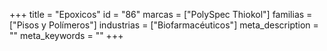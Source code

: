 +++
title = "Epoxicos"
id = "86"
marcas = ["PolySpec Thiokol"]
familias = ["Pisos y Polímeros"]
industrias = ["Biofarmacéuticos"]
meta_description = ""
meta_keywords = ""
+++
